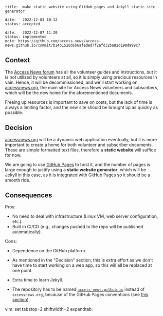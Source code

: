     title:  make static website using GitHub pages and Jekyll static site generator

    date:   2022-12-03 10:12
    status: accepted

    date:   2022-12-07 11:20
    status: implemented
    note: https://github.com/access-news/access-news.github.io/commit/b14b1528d6b6afeded7f2afd32ba82d198d999c7

## Context

The [Access News forum](https://forum.accessnews.org) has all the volunteer guides and instructions, but it is not utilized by volunteers at all, so it is simply using precious resources in vain. Hence, it will be decommissioned, and we'll start working on [accessnews.org](https://accessnews.org), the main site for Access News volunteers and subscribers, which will be the new home for the aforementioned documents.

Freeing up resources is important to save on costs, but the lack of time is always a limiting factor, and the new site should be brought up as quickly as possible.

## Decision

[accessnews.org](https://accessnews.org) will be a dynamic web application eventually, but it is more important to create a home for both volunteer and subscriber documents. These are simple formatted text files, therefore a **static website** will suffice for now.

We are going to use [GitHub Pages](https://docs.github.com/en/pages) to host it, and the number of pages is large enough to justify using a **static website generator**, which will be [Jekyll](https://jekyllrb.com/showcase/) in this case, as it is integrated with GitHub Pages so it should be a smooth ride.

## Consequences

Pros:

+ No need to deal with infrastructure (Linux VM, web server configuration, etc.).
+ Built in CI/CD (e.g., changes pushed to the repo will be published automatically).

Cons:

+ Dependence on the GitHub platform.

+ As mentioned in the "Decision" section, this is extra effort as we don't have time to start working on a web app, so this will all be replaced at one point.

+ Extra time to learn Jekyll.

+ The repository has to be named [`access-news.github.io`](https://github.com/access-news/access-news.github.io) instead of `accessnews.org`, because of the GitHub Pages conventions (see [this section](https://docs.github.com/en/pages/getting-started-with-github-pages/about-github-pages#types-of-github-pages-sites)).


vim: set tabstop=2 shiftwidth=2 expandtab:
